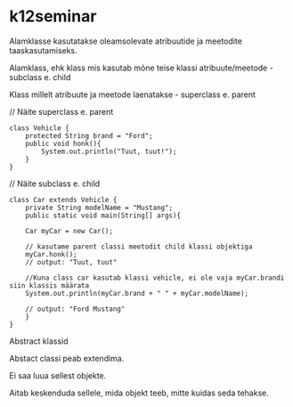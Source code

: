 # k12seminar

Alamklasse kasutatakse oleamsolevate atribuutide ja meetodite taaskasutamiseks.

Alamklass, ehk klass mis kasutab mõne teise klassi atribuute/meetode - subclass e. child

Klass millelt atribuute ja meetode laenatakse - superclass e. parent

// Näite superclass e. parent


	class Vehicle {
		protected String brand = "Ford";
		public void honk(){
			System.out.println("Tuut, tuut!");
		}	
	}


// Näite subclass e. child

	class Car extends Vehicle {
		private String modelName = "Mustang";
		public static void main(String[] args){

		Car myCar = new Car();

		// kasutame parent classi meetodit child klassi objektiga
		myCar.honk();
		// output: "Tuut, tuut"

		//Kuna class car kasutab klassi vehicle, ei ole vaja myCar.brandi siin klassis määrata
		System.out.println(myCar.brand + " " + myCar.modelName);

		// output: "Ford Mustang"
		}
	}


Abstract klassid 

Abstact classi peab extendima.

Ei saa luua sellest objekte.

Aitab keskenduda sellele, mida objekt teeb, mitte kuidas seda tehakse.

